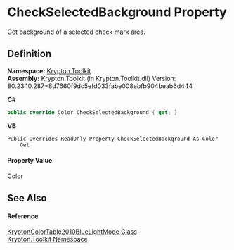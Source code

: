 # CheckSelectedBackground Property


Get background of a selected check mark area.



## Definition
**Namespace:** <a href="79d2eac2-21f4-54ff-7552-b20c33c30600.md">Krypton.Toolkit</a>  
**Assembly:** Krypton.Toolkit (in Krypton.Toolkit.dll) Version: 80.23.10.287+8d7660f9dc5efd033fabe008ebfb904beab6d444

**C#**
``` C#
public override Color CheckSelectedBackground { get; }
```
**VB**
``` VB
Public Overrides ReadOnly Property CheckSelectedBackground As Color
	Get
```



#### Property Value
Color

## See Also


#### Reference
<a href="813b99ce-99cc-07f9-52e2-d040e746ff14.md">KryptonColorTable2010BlueLightMode Class</a>  
<a href="79d2eac2-21f4-54ff-7552-b20c33c30600.md">Krypton.Toolkit Namespace</a>  
